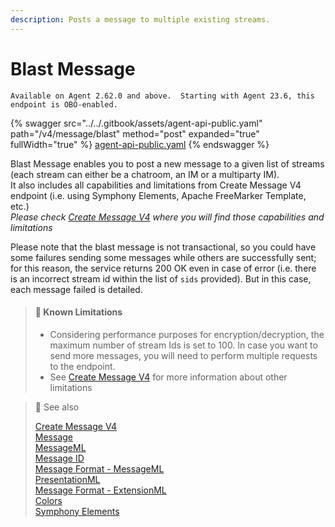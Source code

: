 ```yaml
---
description: Posts a message to multiple existing streams.
---
```


# Blast Message

`Available on Agent 2.62.0 and above.  Starting with Agent 23.6, this endpoint is OBO-enabled.`

{% swagger src="../../.gitbook/assets/agent-api-public.yaml" path="/v4/message/blast" method="post" expanded="true" fullWidth="true" %}
[agent-api-public.yaml](../../.gitbook/assets/agent-api-public.yaml)
{% endswagger %}

Blast Message enables you to post a new message to a given list of streams (each stream can either be a chatroom, an IM or a multiparty IM).\
It also includes all capabilities and limitations from Create Message V4 endpoint (i.e. using Symphony Elements, Apache FreeMarker Template, etc.)\
_Please check_ [_Create Message V4_](create-message-v4.md) _where you will find those capabilities and limitations_

Please note that the blast message is not transactional, so you could have some failures sending some messages while others are successfully sent; for this reason, the service returns 200 OK even in case of error (i.e. there is an incorrect stream id within the list of `sids` provided). But in this case, each message failed is detailed.

> #### 🚧 Known Limitations
>
> * Considering performance purposes for encryption/decryption, the maximum number of stream Ids is set to 100. In case you want to send more messages, you will need to perform multiple requests to the endpoint.
> * See [Create Message V4](create-message-v4.md) for more information about other limitations

> 📘 See also
>
> [Create Message V4](ref:create-message-v4)\
> [Message](https://docs.developers.symphony.com/building-bots-on-symphony/messages)\
> [MessageML](https://docs.developers.symphony.com/building-bots-on-symphony/messages/overview-of-messageml)\
> [Message ID](https://docs.developers.symphony.com/building-bots-on-symphony/messages/overview-of-messageml#message-identifiers)\
> [Message Format - MessageML](https://docs.developers.symphony.com/building-bots-on-symphony/messages/overview-of-messageml/message-format-messageml)\
> [PresentationML](https://docs.developers.symphony.com/building-bots-on-symphony/messages/overview-of-presentationml)\
> [Message Format - ExtensionML](https://docs.developers.symphony.com/building-extension-applications-on-symphony/overview-of-extension-api/extension-api-services/entity-service/message-format-extensionml)\
> [Colors](https://docs.developers.symphony.com/developer-tools/developer-tools/ui-style-guide/colors)\
> [Symphony Elements](https://docs.developers.symphony.com/building-bots-on-symphony/symphony-elements)
